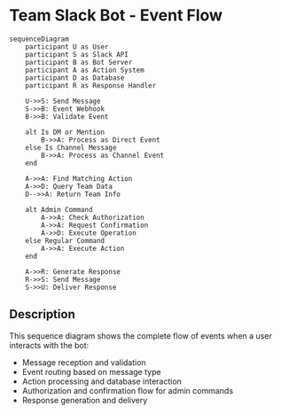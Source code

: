 # Team Slack Bot - Event Flow

```mermaid
sequenceDiagram
    participant U as User
    participant S as Slack API
    participant B as Bot Server
    participant A as Action System
    participant D as Database
    participant R as Response Handler

    U->>S: Send Message
    S->>B: Event Webhook
    B->>B: Validate Event

    alt Is DM or Mention
        B->>A: Process as Direct Event
    else Is Channel Message
        B->>A: Process as Channel Event
    end

    A->>A: Find Matching Action
    A->>D: Query Team Data
    D-->>A: Return Team Info

    alt Admin Command
        A->>A: Check Authorization
        A->>A: Request Confirmation
        A->>D: Execute Operation
    else Regular Command
        A->>A: Execute Action
    end

    A->>R: Generate Response
    R->>S: Send Message
    S->>U: Deliver Response
```

## Description

This sequence diagram shows the complete flow of events when a user interacts with the bot:

- Message reception and validation
- Event routing based on message type
- Action processing and database interaction
- Authorization and confirmation flow for admin commands
- Response generation and delivery
